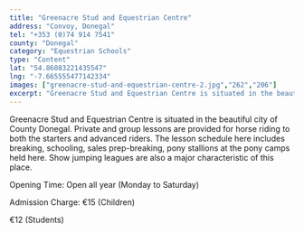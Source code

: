 ```yaml
---
title: "Greenacre Stud and Equestrian Centre"
address: "Convoy, Donegal"
tel: "+353 (0)74 914 7541"
county: "Donegal"
category: "Equestrian Schools"
type: "Content"
lat: "54.86083221435547"
lng: "-7.665555477142334"
images: ["greenacre-stud-and-equestrian-centre-2.jpg","262","206"]
excerpt: "Greenacre Stud and Equestrian Centre is situated in the beautiful city of County Donegal. Private and group lessons are provided for horse riding to b..."
---
```

<p>Greenacre Stud and Equestrian Centre is situated in the beautiful city of County Donegal. Private and group lessons are provided for horse riding to both the starters and advanced riders. The lesson schedule here includes breaking, schooling, sales prep-breaking, pony stallions at the pony camps held here. Show jumping leagues are also a major characteristic of this place. </p>  
    <p>Opening Time: Open all year (Monday to Saturday)</p> 
    <p>Admission Charge: &euro;15 (Children)</p> 
    <p>   &euro;12 (Students)</p>